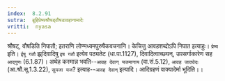 ```yaml
---
index:  8.2.91
sutra:  ब्रूहिप्रेष्यश्रौषड्वौषडावहानामादेः
vritti:  nyasa
---
```


श्रौषट्, वौषडिति निपातौ; इतराणि लोण्मध्यमपुरुषैकवचनानि। केचित्तु आवहशब्दोऽपि निपात इत्याहुः। `प्रेष्य` इति। `ईषु गतौ` झ्र्दिवादिषु `इष गतौ` इत्येव पठ्यतेट (धा.पा.1127), दिवादित्वाच्छ्यन्, उपसर्गाकारेण सह `आद्गुणः` (6.1.87)।
अथेह कस्मान्न भवति--`आवह देवान् यजमानाय` (वा.सं.5.12), `आवह जातवेदः` (आ.श्रौ.सू.1.3.22), `सुयजा यज`? इत्याह--`आवह देवान्` इत्यादि।
आदिग्रहणं वाक्यादेर्मा भूदिति।।
